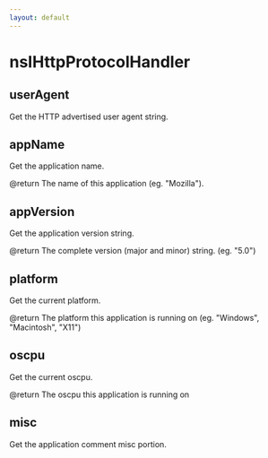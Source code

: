 ```yaml
---
layout: default
---
```


# nsIHttpProtocolHandler #

## userAgent ##

Get the HTTP advertised user agent string.


## appName ##

Get the application name.

@return The name of this application (eg. "Mozilla").


## appVersion ##

Get the application version string.

@return The complete version (major and minor) string. (eg. "5.0")


## platform ##

Get the current platform.

@return The platform this application is running on
	   (eg. "Windows", "Macintosh", "X11")


## oscpu ##

Get the current oscpu.

@return The oscpu this application is running on


## misc ##

Get the application comment misc portion.

